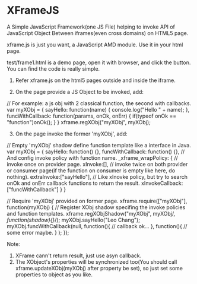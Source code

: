 XFrameJS
========

A Simple JavaScript Framework(one JS File) helping to invoke API of JavaScript Object Between iframes(even cross domains) on HTML5 page.

xframe.js is just you want, a JavaScript AMD module. Use it in your html page.

test/frame1.html is a demo page, open it with browser, and click the button. You can find the code is really simple.

1. Refer xframe.js on the html5 pages outside and inside the iframe.

<script src="xframe.js"></script>

2. On the page provide a JS Object to be invoked, add:

// For example: a js obj with 2 classical function, the second with callbacks.
var myXObj = {
	sayHello: function(name) {
		console.log("Hello " + name);
	},
	funcWithCallback: function(params, onOk, onErr) {
		if(typeof onOk == "function")onOk();
	}
}
xframe.regXObj("myXObj", myXObj);

3. On the page invoke the former 'myXObj', add:

// Empty 'myXObj' shadow define function template like a interface in Java.
var myXObj = {
	sayHello: function() {},
	funcWithCallback: function() {},
	// And config invoke policy with function name.
	_xframe_wrapPolicy: {
		// invoke once on provider page.
		xInvoke:[],
		// invoke twice on both provider or consumer page(if the function on consumer is empty like here, do nothing).
		extraInvoke:["sayHello"],
		// Like xInovke policy, but try to search onOk and onErr callback functions to return the result.
		xInvokeCallback:["funcWithCallback"]
	}
}

// Require 'myXObj' provided on former page.
xframe.require(["myXObj"], function(myXObj) {
	// Register XObj shadow specifing the invoke policies and function templates.
	xframe.regXObjShadow("myXObj", myXObj/*, function(shadow){}*/);
	myXObj.sayHello("Leo Chang");
	myXObj.funcWithCallback(null, 
		function(){
			// callback ok...
		}, function(){
			// some error maybe.
		}
	);
});

Note:
1. XFrame cann't return result, just use asyn callback.
2. The XObject's properties will be synchronized too(You should call xframe.updateXObj(myXObj) after property be set), so just set some properties to object as you like.